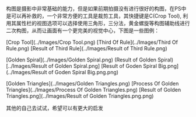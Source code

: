 构图是摄影中非常基础的能力，但是如果前期拍摄没有进行很好的构图，在PS中是可以再补救的，一个非常方便的工具是裁剪工具，其快捷键是C(Crop Tool),
利用其属性栏的视图选项可以选择使用三角形，三分法，黄金螺旋等构图辅助线进行二次构图，从而让画面有一个更完美的视觉中心，下图是一些图例：

[Crop Tool](../Images/Crop Tool.png)
[Third Of Rule](../Images/Third Of Rule.png)
[Result of Third Rule](../Images/Result of Third Rule.png)

[Golden Spiral](../Images/Golden Spiral.png)
(Result of Golden Spiral)[../Images/Result of Golden Spiral.png]
[Result of Goden Spiral Big.png](../Images/Result of Goden Spiral Big.png.png)


[Golden Triangles](../Images/Golden Triangles.png)
[Process Of Golden Triangles](../Images/Process Of Golden Triangles.png)
[Result of Golden Triangles.png](../Images/Result of Golden Triangles.png.png)


其他的自己去试试，希望可以有更大的启发